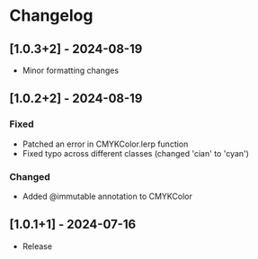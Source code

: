 # Changelog

## [1.0.3+2] - 2024-08-19

- Minor formatting changes

## [1.0.2+2] - 2024-08-19

### Fixed
- Patched an error in CMYKColor.lerp function
- Fixed typo across different classes (changed 'cian' to 'cyan')

### Changed
- Added @immutable annotation to CMYKColor

## [1.0.1+1] - 2024-07-16
- Release
